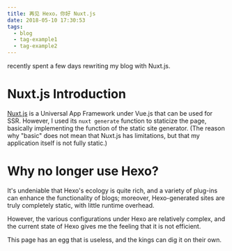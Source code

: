 ```yaml
---
title: 再见 Hexo，你好 Nuxt.js
date: 2018-05-10 17:30:53
tags:
  - blog
  - tag-example1
  - tag-example2
---
```


recently spent a few days rewriting my blog with Nuxt.js.

# Nuxt.js Introduction

[Nuxt.js](https://nuxtjs.org/) is a Universal App Framework under Vue.js that can be used for SSR.
However, I used its `nuxt generate` function to staticize the page, basically implementing the function of the static site generator. (The reason why "basic" does not mean that Nuxt.js has limitations, but that my application itself is not fully static.)

# Why no longer use Hexo?

It's undeniable that Hexo's ecology is quite rich, and a variety of plug-ins can enhance the functionality of blogs; moreover, Hexo-generated sites are truly completely static, with little runtime overhead.

However, the various configurations under Hexo are relatively complex, and the current state of Hexo gives me the feeling that it is not efficient.

This page has an egg that is useless, and the kings can dig it on their own.
